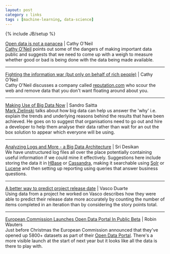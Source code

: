```yaml
---
layout: post
category : links
tags : [machine-learning, data-science]
---
```

{% include JB/setup %}

[Open data is not a panacea](http://bit.ly/TTCLrA) | Cathy O'Neil  
[Cathy O'Neil](https://twitter.com/mathbabedotorg) points out some of the dangers of making important data public and suggests that we need to come up with a weigh to measure whether good or bad is being done with the data being made available.

***

[Fighting the information war (but only on behalf of rich people)](http://bit.ly/TTCSmV) | Cathy O'Neil   
Cathy O'Neil discusses a company called [reputation.com](http://www.reputation.com/) who scour the web and remove data that you don't want floating around about you. 

***

[Making Use of Big Data Now](http://bit.ly/10ADake) | Sandro Saitta  
[Mark Zielinski](https://twitter.com/MarkMRtech) talks about how big data can help us answer the 'why' i.e. explain the trends and underlying reasons behind the results that have been achieved. He goes on to suggest that organisations need to go out and hire a developer to help them analyse their data rather than wait for an out the box solution to appear which everyone will be using. 

***

[Analyzing Logs and More - a Big Data Architecture](http://bit.ly/TqQtzu) | Sri Desikan  
We have unstructured log files all over the place potentially containing useful information if we could mine it effectively. Suggestions here include storing the data it in [HBase](http://hbase.apache.org/) or [Cassandra](http://cassandra.apache.org/), making it searchable using [Solr](http://lucene.apache.org/solr/) or [Lucene](http://lucene.apache.org/core/) and then setting up reporting using queries that answer business questions.

***

[A better way to predict project release date](http://bit.ly/UfznSJ) | Vasco Duarte  
Using data from a project he worked on Vasco describes how they were able to predict their release date more accurately by counting the number of items completed in an iteration than by considering the story points total.

***

[European Commission Launches Open Data Portal In Public Beta](http://tnw.co/RoBZQX) | Robin Wauters  
Just before Christmas the European Commission announced that they've opened up 5800+ datasets as part of their [Open Data Portal](http://open-data.europa.eu/open-data/). There's a more visible launch at the start of next year but it looks like all the data is there to play with.